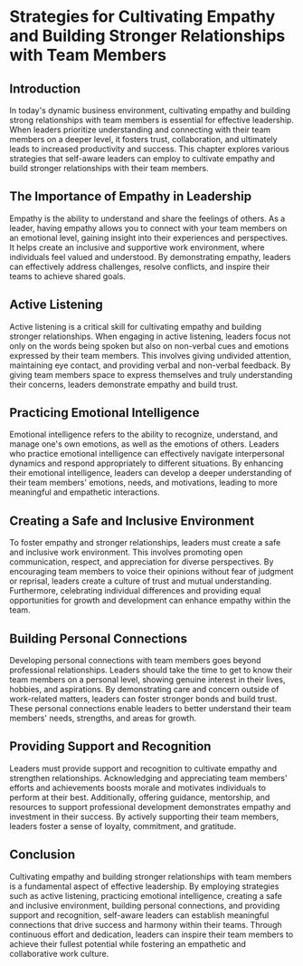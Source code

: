Strategies for Cultivating Empathy and Building Stronger Relationships with Team Members
=================================================================================================

Introduction
------------

In today's dynamic business environment, cultivating empathy and building strong relationships with team members is essential for effective leadership. When leaders prioritize understanding and connecting with their team members on a deeper level, it fosters trust, collaboration, and ultimately leads to increased productivity and success. This chapter explores various strategies that self-aware leaders can employ to cultivate empathy and build stronger relationships with their team members.

The Importance of Empathy in Leadership
---------------------------------------

Empathy is the ability to understand and share the feelings of others. As a leader, having empathy allows you to connect with your team members on an emotional level, gaining insight into their experiences and perspectives. It helps create an inclusive and supportive work environment, where individuals feel valued and understood. By demonstrating empathy, leaders can effectively address challenges, resolve conflicts, and inspire their teams to achieve shared goals.

Active Listening
----------------

Active listening is a critical skill for cultivating empathy and building stronger relationships. When engaging in active listening, leaders focus not only on the words being spoken but also on non-verbal cues and emotions expressed by their team members. This involves giving undivided attention, maintaining eye contact, and providing verbal and non-verbal feedback. By giving team members space to express themselves and truly understanding their concerns, leaders demonstrate empathy and build trust.

Practicing Emotional Intelligence
---------------------------------

Emotional intelligence refers to the ability to recognize, understand, and manage one's own emotions, as well as the emotions of others. Leaders who practice emotional intelligence can effectively navigate interpersonal dynamics and respond appropriately to different situations. By enhancing their emotional intelligence, leaders can develop a deeper understanding of their team members' emotions, needs, and motivations, leading to more meaningful and empathetic interactions.

Creating a Safe and Inclusive Environment
-----------------------------------------

To foster empathy and stronger relationships, leaders must create a safe and inclusive work environment. This involves promoting open communication, respect, and appreciation for diverse perspectives. By encouraging team members to voice their opinions without fear of judgment or reprisal, leaders create a culture of trust and mutual understanding. Furthermore, celebrating individual differences and providing equal opportunities for growth and development can enhance empathy within the team.

Building Personal Connections
-----------------------------

Developing personal connections with team members goes beyond professional relationships. Leaders should take the time to get to know their team members on a personal level, showing genuine interest in their lives, hobbies, and aspirations. By demonstrating care and concern outside of work-related matters, leaders can foster stronger bonds and build trust. These personal connections enable leaders to better understand their team members' needs, strengths, and areas for growth.

Providing Support and Recognition
---------------------------------

Leaders must provide support and recognition to cultivate empathy and strengthen relationships. Acknowledging and appreciating team members' efforts and achievements boosts morale and motivates individuals to perform at their best. Additionally, offering guidance, mentorship, and resources to support professional development demonstrates empathy and investment in their success. By actively supporting their team members, leaders foster a sense of loyalty, commitment, and gratitude.

Conclusion
----------

Cultivating empathy and building stronger relationships with team members is a fundamental aspect of effective leadership. By employing strategies such as active listening, practicing emotional intelligence, creating a safe and inclusive environment, building personal connections, and providing support and recognition, self-aware leaders can establish meaningful connections that drive success and harmony within their teams. Through continuous effort and dedication, leaders can inspire their team members to achieve their fullest potential while fostering an empathetic and collaborative work culture.
